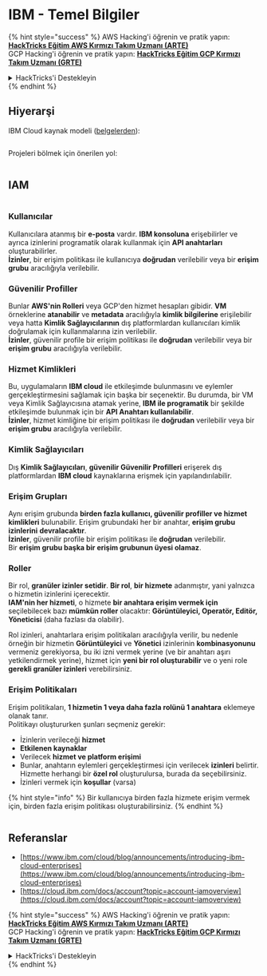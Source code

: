 # IBM - Temel Bilgiler

{% hint style="success" %}
AWS Hacking'i öğrenin ve pratik yapın:<img src="../../.gitbook/assets/image (1).png" alt="" data-size="line">[**HackTricks Eğitim AWS Kırmızı Takım Uzmanı (ARTE)**](https://training.hacktricks.xyz/courses/arte)<img src="../../.gitbook/assets/image (1).png" alt="" data-size="line">\
GCP Hacking'i öğrenin ve pratik yapın: <img src="../../.gitbook/assets/image (2).png" alt="" data-size="line">[**HackTricks Eğitim GCP Kırmızı Takım Uzmanı (GRTE)**<img src="../../.gitbook/assets/image (2).png" alt="" data-size="line">](https://training.hacktricks.xyz/courses/grte)

<details>

<summary>HackTricks'i Destekleyin</summary>

* [**abonelik planlarını**](https://github.com/sponsors/carlospolop) kontrol edin!
* **💬 [**Discord grubuna**](https://discord.gg/hRep4RUj7f) veya [**telegram grubuna**](https://t.me/peass) katılın ya da **Twitter**'da **bizi takip edin** 🐦 [**@hacktricks\_live**](https://twitter.com/hacktricks\_live)**.**
* **Hacking ipuçlarını paylaşmak için** [**HackTricks**](https://github.com/carlospolop/hacktricks) ve [**HackTricks Cloud**](https://github.com/carlospolop/hacktricks-cloud) github reposuna PR gönderin.

</details>
{% endhint %}

## Hiyerarşi

IBM Cloud kaynak modeli ([belgelerden](https://www.ibm.com/blog/announcement/introducing-ibm-cloud-enterprises/)):

<figure><img src="../../.gitbook/assets/image (225).png" alt=""><figcaption></figcaption></figure>

Projeleri bölmek için önerilen yol:

<figure><img src="../../.gitbook/assets/image (239).png" alt=""><figcaption></figcaption></figure>

## IAM

<figure><img src="../../.gitbook/assets/image (266).png" alt=""><figcaption></figcaption></figure>

### Kullanıcılar

Kullanıcılara atanmış bir **e-posta** vardır. **IBM konsoluna** erişebilirler ve ayrıca izinlerini programatik olarak kullanmak için **API anahtarları** oluşturabilirler.\
**İzinler**, bir erişim politikası ile kullanıcıya **doğrudan** verilebilir veya bir **erişim grubu** aracılığıyla verilebilir.

### Güvenilir Profiller

Bunlar **AWS'nin Rolleri** veya GCP'den hizmet hesapları gibidir. **VM** örneklerine **atanabilir** ve **metadata** aracılığıyla **kimlik bilgilerine** erişilebilir veya hatta **Kimlik Sağlayıcılarının** dış platformlardan kullanıcıları kimlik doğrulamak için kullanmalarına izin verilebilir.\
**İzinler**, güvenilir profile bir erişim politikası ile **doğrudan** verilebilir veya bir **erişim grubu** aracılığıyla verilebilir.

### Hizmet Kimlikleri

Bu, uygulamaların **IBM cloud** ile etkileşimde bulunmasını ve eylemler gerçekleştirmesini sağlamak için başka bir seçenektir. Bu durumda, bir VM veya Kimlik Sağlayıcısına atamak yerine, **IBM ile programatik** bir şekilde etkileşimde bulunmak için bir **API Anahtarı kullanılabilir**.\
**İzinler**, hizmet kimliğine bir erişim politikası ile **doğrudan** verilebilir veya bir **erişim grubu** aracılığıyla verilebilir.

### Kimlik Sağlayıcıları

Dış **Kimlik Sağlayıcıları**, **güvenilir Güvenilir Profilleri** erişerek dış platformlardan **IBM cloud** kaynaklarına erişmek için yapılandırılabilir.

### Erişim Grupları

Aynı erişim grubunda **birden fazla kullanıcı, güvenilir profiller ve hizmet kimlikleri** bulunabilir. Erişim grubundaki her bir anahtar, **erişim grubu izinlerini** **devralacaktır**.\
**İzinler**, güvenilir profile bir erişim politikası ile **doğrudan** verilebilir.\
Bir **erişim grubu başka bir erişim grubunun üyesi olamaz**.

### Roller

Bir rol, **granüler izinler setidir**. **Bir rol**, **bir hizmete** adanmıştır, yani yalnızca o hizmetin izinlerini içerecektir.\
**IAM'nin her hizmeti**, o hizmete **bir anahtara erişim vermek için** seçilebilecek bazı **mümkün roller** olacaktır: **Görüntüleyici, Operatör, Editör, Yöneticisi** (daha fazlası da olabilir).

Rol izinleri, anahtarlara erişim politikaları aracılığıyla verilir, bu nedenle örneğin bir hizmetin **Görüntüleyici** ve **Yönetici** izinlerinin **kombinasyonunu** vermeniz gerekiyorsa, bu iki izni vermek yerine (ve bir anahtarı aşırı yetkilendirmek yerine), hizmet için **yeni bir rol oluşturabilir** ve o yeni role **gerekli granüler izinleri** verebilirsiniz.

### Erişim Politikaları

Erişim politikaları, **1 hizmetin 1 veya daha fazla rolünü 1 anahtara** eklemeye olanak tanır.\
Politikayı oluştururken şunları seçmeniz gerekir:

* İzinlerin verileceği **hizmet**
* **Etkilenen kaynaklar**
* Verilecek **hizmet ve platform erişimi**
* Bunlar, anahtarın eylemleri gerçekleştirmesi için verilecek **izinleri** belirtir. Hizmette herhangi bir **özel rol** oluşturulursa, burada da seçebilirsiniz.
* İzinleri vermek için **koşullar** (varsa)

{% hint style="info" %}
Bir kullanıcıya birden fazla hizmete erişim vermek için, birden fazla erişim politikası oluşturabilirsiniz.
{% endhint %}

<figure><img src="../../.gitbook/assets/image (248).png" alt=""><figcaption></figcaption></figure>

## Referanslar

* [https://www.ibm.com/cloud/blog/announcements/introducing-ibm-cloud-enterprises](https://www.ibm.com/cloud/blog/announcements/introducing-ibm-cloud-enterprises)
* [https://cloud.ibm.com/docs/account?topic=account-iamoverview](https://cloud.ibm.com/docs/account?topic=account-iamoverview)

{% hint style="success" %}
AWS Hacking'i öğrenin ve pratik yapın:<img src="../../.gitbook/assets/image (1).png" alt="" data-size="line">[**HackTricks Eğitim AWS Kırmızı Takım Uzmanı (ARTE)**](https://training.hacktricks.xyz/courses/arte)<img src="../../.gitbook/assets/image (1).png" alt="" data-size="line">\
GCP Hacking'i öğrenin ve pratik yapın: <img src="../../.gitbook/assets/image (2).png" alt="" data-size="line">[**HackTricks Eğitim GCP Kırmızı Takım Uzmanı (GRTE)**<img src="../../.gitbook/assets/image (2).png" alt="" data-size="line">](https://training.hacktricks.xyz/courses/grte)

<details>

<summary>HackTricks'i Destekleyin</summary>

* [**abonelik planlarını**](https://github.com/sponsors/carlospolop) kontrol edin!
* **💬 [**Discord grubuna**](https://discord.gg/hRep4RUj7f) veya [**telegram grubuna**](https://t.me/peass) katılın ya da **Twitter**'da **bizi takip edin** 🐦 [**@hacktricks\_live**](https://twitter.com/hacktricks\_live)**.**
* **Hacking ipuçlarını paylaşmak için** [**HackTricks**](https://github.com/carlospolop/hacktricks) ve [**HackTricks Cloud**](https://github.com/carlospolop/hacktricks-cloud) github reposuna PR gönderin.

</details>
{% endhint %}
